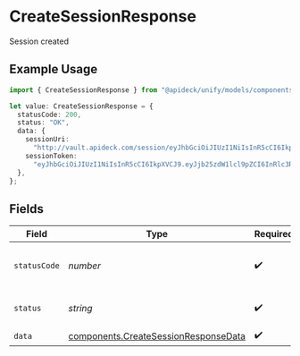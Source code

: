 # CreateSessionResponse

Session created

## Example Usage

```typescript
import { CreateSessionResponse } from "@apideck/unify/models/components";

let value: CreateSessionResponse = {
  statusCode: 200,
  status: "OK",
  data: {
    sessionUri:
      "http://vault.apideck.com/session/eyJhbGciOiJIUzI1NiIsInR5cCI6IkpXVCJ9.eyJjb25zdW1lcl9pZCI6InRlc3RfdXNlcl9pZCIsImFwcGxpY2F0aW9uX2lkIj",
    sessionToken:
      "eyJhbGciOiJIUzI1NiIsInR5cCI6IkpXVCJ9.eyJjb25zdW1lcl9pZCI6InRlc3RfdXNlcl9pZCIsImFwcGxpY2F0aW9uX2lkIj",
  },
};
```

## Fields

| Field                                                                                        | Type                                                                                         | Required                                                                                     | Description                                                                                  | Example                                                                                      |
| -------------------------------------------------------------------------------------------- | -------------------------------------------------------------------------------------------- | -------------------------------------------------------------------------------------------- | -------------------------------------------------------------------------------------------- | -------------------------------------------------------------------------------------------- |
| `statusCode`                                                                                 | *number*                                                                                     | :heavy_check_mark:                                                                           | HTTP Response Status Code                                                                    | 200                                                                                          |
| `status`                                                                                     | *string*                                                                                     | :heavy_check_mark:                                                                           | HTTP Response Status                                                                         | OK                                                                                           |
| `data`                                                                                       | [components.CreateSessionResponseData](../../models/components/createsessionresponsedata.md) | :heavy_check_mark:                                                                           | N/A                                                                                          |                                                                                              |